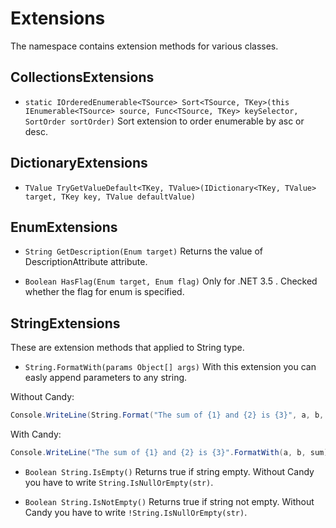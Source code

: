 Extensions
==========

The namespace contains extension methods for various classes.

CollectionsExtensions
---------------------
* `static IOrderedEnumerable<TSource> Sort<TSource, TKey>(this IEnumerable<TSource> source, Func<TSource, TKey> keySelector, SortOrder sortOrder)`
Sort extension to order enumerable by asc or desc.

DictionaryExtensions
--------------------

* `TValue TryGetValueDefault<TKey, TValue>(IDictionary<TKey, TValue> target, TKey key, TValue defaultValue)`

EnumExtensions
--------------

* `String GetDescription(Enum target)` Returns the value of DescriptionAttribute attribute.

* `Boolean HasFlag(Enum target, Enum flag)` Only for .NET 3.5 . Checked whether the flag for enum is specified.

StringExtensions
----------------

These are extension methods that applied to String type.

* `String.FormatWith(params Object[] args)` With this extension you can easly append parameters to any string.

Without Candy:

```cs
Console.WriteLine(String.Format("The sum of {1} and {2} is {3}", a, b, sum));
```

With Candy:

```cs
Console.WriteLine("The sum of {1} and {2} is {3}".FormatWith(a, b, sum));
```

* `Boolean String.IsEmpty()` Returns true if string empty. Without Candy you have to write `String.IsNullOrEmpty(str)`.

* `Boolean String.IsNotEmpty()` Returns true if string not empty. Without Candy you have to write `!String.IsNullOrEmpty(str)`.
